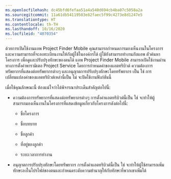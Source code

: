 ```yaml
---
ms.openlocfilehash: dc45bfd6fefaa51a4a540d694cb4ba07c5058a2a
ms.sourcegitcommit: 11a61db54119503e82faec5f99c4273e8d1247e5
ms.translationtype: HT
ms.contentlocale: th-TH
ms.lasthandoff: 10/16/2020
ms.locfileid: "4070354"
---
```

ด้วยการเปิดใช้งานแอพ Project Finder Mobile คุณสามารถกำหนดการมองเห็นงานในโครงการและความสามารถที่จะลงทะเบียนงานให้กับผู้ใช้ในองค์กรได้ ผู้ใช้ยังสามารถทำงานกับแอพ ตัวค้นหาโครงการ เพื่อดูและปรับปรุงทักษะของตนได้ แอพ Project Finder Mobile สามารถเปิดใช้งานผ่านทางการตั้งค่าพารามิเตอ Project Service โดยการกำหนดค่าของแอตทริบิวต์ ความต้องการทรัพยากรที่แสดงต่อทรัพยากรต่างๆ และอนุญาตการปรับปรุงทักษะโดยทรัพยากร เป็น ใช่ การเปลี่ยนแปลงค่าของแอตทริบิวต์เหล่านี้เป็น ไม่ จะปิดใช้งานฟังก์ชันนี้  
  
 เมื่อใช้คุณลักษณะนี้ ต้องแน่ใจว่าได้พิจารณาประเด็นสำคัญต่อไปนี้:  
  
-   ความต้องการทรัพยากรที่แสดงต่อทรัพยากรต่างๆ การตั้งค่าแอตทริบิวต์นี้เป็น ใช่ จะทำให้ผู้สามารถมองเห็นงานในโครงการที่แสดงข้อมูลเกี่ยวกับโครงการดังต่อไปนี้:  
  
    -   ชื่อโครงการ  
  
    -   ชื่อบทบาท  
  
    -   ชื่อลูกค้า  
  
    -   ที่อยู่ของลูกค้า  
  
    -   ระยะเวลาการทำงาน  
  
-   อนุญาตการปรับปรุงทักษะโดยทรัพยากร การตั้งค่าแอตทริบิวต์นี้เป็น ใช่ จะทำให้ผู้ใช้สามารถเพิ่มทักษะลงในโปรไฟล์ของตนและกำหนดระดับความชำนาญให้กับทักษะที่พวกเขาเพิ่มได้